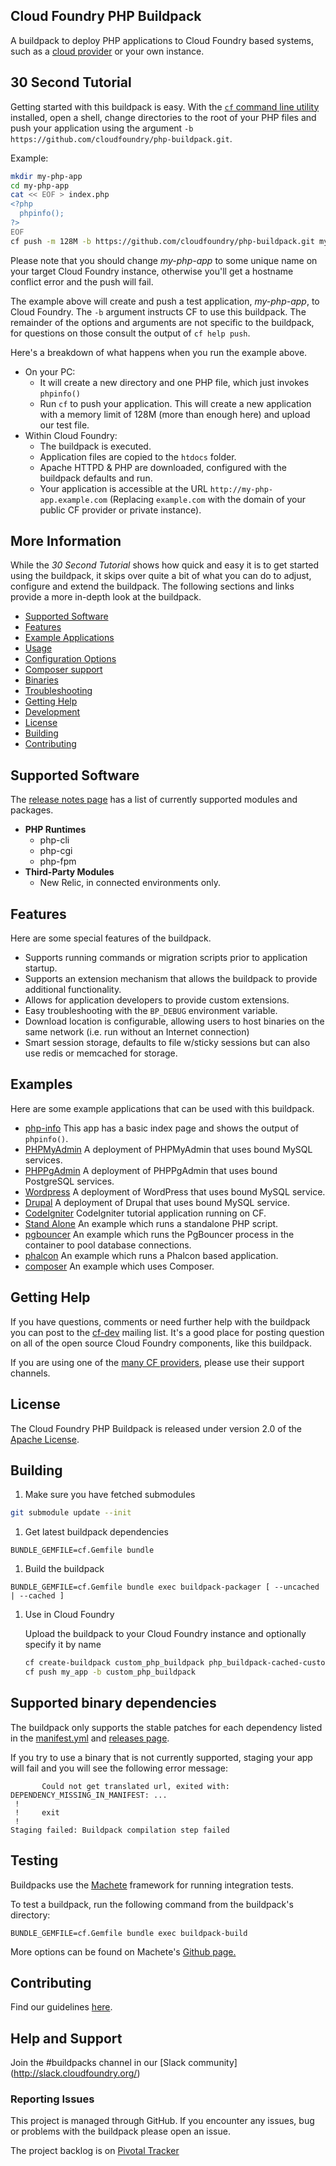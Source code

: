 ## Cloud Foundry PHP Buildpack

A buildpack to deploy PHP applications to Cloud Foundry based systems, such as a [cloud provider](https://www.cloudfoundry.org/learn/certified-providers/) or your own instance.

## 30 Second Tutorial

Getting started with this buildpack is easy.  With the [`cf` command line utility](https://github.com/cloudfoundry/cli) installed, open a shell, change directories to the root of your PHP files and push your application using the argument `-b https://github.com/cloudfoundry/php-buildpack.git`.

Example:

```bash
mkdir my-php-app
cd my-php-app
cat << EOF > index.php
<?php
  phpinfo();
?>
EOF
cf push -m 128M -b https://github.com/cloudfoundry/php-buildpack.git my-php-app
```

Please note that you should change *my-php-app* to some unique name on your target Cloud Foundry instance, otherwise you'll get a hostname conflict error and the push will fail.

The example above will create and push a test application, *my-php-app*, to Cloud Foundry.  The `-b` argument instructs CF to use this buildpack.  The remainder of the options and arguments are not specific to the buildpack, for questions on those consult the output of `cf help push`.

Here's a breakdown of what happens when you run the example above.

  - On your PC:
    - It will create a new directory and one PHP file, which just invokes `phpinfo()`
    - Run `cf` to push your application.  This will create a new application with a memory limit of 128M (more than enough here) and upload our test file.
  - Within Cloud Foundry:
    - The buildpack is executed.
    - Application files are copied to the `htdocs` folder.
    - Apache HTTPD & PHP are downloaded, configured with the buildpack defaults and run.
    - Your application is accessible at the URL `http://my-php-app.example.com` (Replacing `example.com` with the domain of your public CF provider or private instance).

## More Information

While the *30 Second Tutorial* shows how quick and easy it is to get started using the buildpack, it skips over quite a bit of what you can do to adjust, configure and extend the buildpack.  The following sections and links provide a more in-depth look at the buildpack.

  - [Supported Software](#supported-software)
  - [Features](#features)
  - [Example Applications](#examples)
  - [Usage]
  - [Configuration Options]
  - [Composer support]
  - [Binaries]
  - [Troubleshooting]
  - [Getting Help](#getting-help)
  - [Development]
  - [License](#license)
  - [Building](#building)
  - [Contributing](./CONTRIBUTING.md)

## Supported Software
The [release notes page](https://github.com/cloudfoundry/php-buildpack/releases) has a list of currently supported modules and packages.

* **PHP Runtimes**
  * php-cli
  * php-cgi
  * php-fpm
* **Third-Party Modules**
  * New Relic, in connected environments only.



## Features

Here are some special features of the buildpack.

  - Supports running commands or migration scripts prior to application startup.
  - Supports an extension mechanism that allows the buildpack to provide additional functionality.
  - Allows for application developers to provide custom extensions.
  - Easy troubleshooting with the `BP_DEBUG` environment variable.
  - Download location is configurable, allowing users to host binaries on the same network (i.e. run without an Internet connection)
  - Smart session storage, defaults to file w/sticky sessions but can also use redis or memcached for storage.

## Examples

Here are some example applications that can be used with this buildpack.

  - [php-info]  This app has a basic index page and shows the output of `phpinfo()`.
  - [PHPMyAdmin]  A deployment of PHPMyAdmin that uses bound MySQL services.
  - [PHPPgAdmin] A deployment of PHPPgAdmin that uses bound PostgreSQL services.
  - [Wordpress]  A deployment of WordPress that uses bound MySQL service.
  - [Drupal] A deployment of Drupal that uses bound MySQL service.
  - [CodeIgniter]  CodeIgniter tutorial application running on CF.
  - [Stand Alone]  An example which runs a standalone PHP script.
  - [pgbouncer]  An example which runs the PgBouncer process in the container to pool database connections.
  - [phalcon]  An example which runs a Phalcon based application.
  - [composer] An example which uses Composer.

## Getting Help

If you have questions, comments or need further help with the buildpack you can post to the [cf-dev](https://lists.cloudfoundry.org/archives/) mailing list. It's a good place for posting question on all of the open source Cloud Foundry components, like this buildpack.

If you are using one of the [many CF providers](https://www.cloudfoundry.org/learn/certified-providers/), please use their support channels.
## License

The Cloud Foundry PHP Buildpack is released under version 2.0 of the [Apache License].

## Building

1. Make sure you have fetched submodules

  ```bash
  git submodule update --init
  ```

1. Get latest buildpack dependencies

  ```shell
  BUNDLE_GEMFILE=cf.Gemfile bundle
  ```

1. Build the buildpack

  ```shell
  BUNDLE_GEMFILE=cf.Gemfile bundle exec buildpack-packager [ --uncached | --cached ]
  ```

1. Use in Cloud Foundry

    Upload the buildpack to your Cloud Foundry instance and optionally specify it by name

    ```bash
    cf create-buildpack custom_php_buildpack php_buildpack-cached-custom.zip 1
    cf push my_app -b custom_php_buildpack
    ```

## Supported binary dependencies

The buildpack only supports the stable patches for each dependency listed in the [manifest.yml](manifest.yml) and [releases page](https://github.com/cloudfoundry/php-buildpack/releases).


If you try to use a binary that is not currently supported, staging your app will fail and you will see the following error message:

```
       Could not get translated url, exited with: DEPENDENCY_MISSING_IN_MANIFEST: ...
 !
 !     exit
 !
Staging failed: Buildpack compilation step failed
```

## Testing
Buildpacks use the [Machete](https://github.com/cloudfoundry/machete) framework for running integration tests.

To test a buildpack, run the following command from the buildpack's directory:

```
BUNDLE_GEMFILE=cf.Gemfile bundle exec buildpack-build
```

More options can be found on Machete's [Github page.](https://github.com/cloudfoundry/machete)


## Contributing

Find our guidelines [here](./CONTRIBUTING.md).

## Help and Support

Join the #buildpacks channel in our [Slack community] (http://slack.cloudfoundry.org/) 

### Reporting Issues

This project is managed through GitHub.  If you encounter any issues, bug or problems with the buildpack please open an issue.

The project backlog is on [Pivotal Tracker](https://www.pivotaltracker.com/projects/1042066)

[Configuration Options]:https://github.com/cloudfoundry/php-buildpack/blob/master/docs/config.md
[Development]:https://github.com/cloudfoundry/php-buildpack/blob/master/docs/development.md
[Troubleshooting]:https://github.com/cloudfoundry/php-buildpack/blob/master/docs/troubleshooting.md
[Usage]:https://github.com/cloudfoundry/php-buildpack/blob/master/docs/usage.md
[Binaries]:https://github.com/cloudfoundry/php-buildpack/blob/master/docs/binaries.md
[php-info]:https://github.com/dmikusa-pivotal/cf-ex-php-info
[PHPMyAdmin]:https://github.com/dmikusa-pivotal/cf-ex-phpmyadmin
[PHPPgAdmin]:https://github.com/dmikusa-pivotal/cf-ex-phppgadmin
[Wordpress]:https://github.com/dmikusa-pivotal/cf-ex-worpress
[Drupal]:https://github.com/dmikusa-pivotal/cf-ex-drupal
[CodeIgniter]:https://github.com/dmikusa-pivotal/cf-ex-code-igniter
[Stand Alone]:https://github.com/dmikusa-pivotal/cf-ex-stand-alone
[pgbouncer]:https://github.com/dmikusa-pivotal/cf-ex-pgbouncer
[Apache License]:http://www.apache.org/licenses/LICENSE-2.0
[vcap-dev]:https://groups.google.com/a/cloudfoundry.org/forum/#!forum/vcap-dev
[support forums]:http://support.run.pivotal.io/home
[Composer support]:https://github.com/cloudfoundry/php-buildpack/blob/master/docs/composer.md
["offline" mode]:https://github.com/cloudfoundry/php-buildpack/blob/master/docs/binaries.md#bundling-binaries-with-the-build-pack
[phalcon]:https://github.com/dmikusa-pivotal/cf-ex-phalcon
[Phalcon]:http://phalconphp.com/en/
[composer]:https://github.com/dmikusa-pivotal/cf-ex-composer
